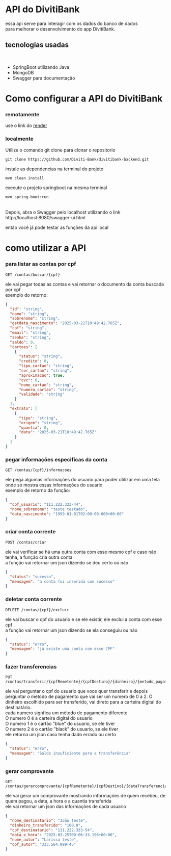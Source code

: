 # API do DivitiBank

essa api serve para interagir com os dados do banco de dados
</br> para melhorar o desenvolvimento do app DivitiBank.

## tecnologias usadas
</br>

- SpringBoot utilizando Java
- MongoDB  
- Swagger para documentação

# Como configurar a API do DivitiBank

### remotamente

use o link do [render](https://divitibank-backend.onrender.com/swagger-ui/index.html#/)

### localmente

Utilize o comando git clone para clonar o repositorio
```gitBash
git clone https://github.com/Diviti-Bank/divitibank-backend.git
```
instale as dependencias na terminal do projeto
```bash
mvn clean install
```
execute o projeto springboot na mesma terminal
```bash
mvn spring-boot:run
```
</br> Depois, abra o Swagger pelo localhost utilizando o link http://localhost:8080/swagger-ui.html

então você já pode testar as funções da api local

# como utilizar a API

### para listar as contas por cpf  
```http
GET /contas/buscar/{cpf}
```
ele vai pegar todas as contas e vai retornar o documento da conta buscada por cpf
</br> exemplo do retorno:

```JSON
{
  "id": "string",
  "nome": "string",
  "sobrenome": "string",
  "getdata_nascimento": "2025-03-21T10:49:42.765Z",
  "cpf": "string",
  "email": "string",
  "senha": "string",
  "saldo": 0,
  "cartoes": [
    {
      "status": "string",
      "credito": 0,
      "tipo_cartao": "string",
      "cor_cartao": "string",
      "aproximacao": true,
      "cvc": 0,
      "nome_cartao": "string",
      "numero_cartao": "string",
      "validade": "string"
    }
  ],
  "extrato": [
    {
      "tipo": "string",
      "origem": "string",
      "quantia": 0,
      "data": "2025-03-21T10:49:42.765Z"
    }
  ]
}
```

### pegar informações especificas da conta
```http
GET /contas/{cpf}/informacoes
```
ele pega algumas informações do usuario para poder utilizar em uma tela onde so mostra essas informações do usuario
</br> exemplo de retorno da função:
```JSON
{
  "cpf_usuario": "111.222.333-44",
  "nome_sobrenome": "teste testado",
  "data_nascimento": "1999-01-01T02:00:00.000+00:00"
}
```

### criar conta corrente
```http
POST /contas/criar
```
ele vai verificar se há uma outra conta com esse mesmo cpf e caso não tenha, a função cria outra conta
</br> a função vai retornar um json dizendo se deu certo ou não
```JSON
{
  "status": "sucesso",
  "mensagem": "a conta foi inserida com sucesso"
}
```

### deletar conta corrente
```http
DELETE /contas/{cpf}/excluir
```
ele vai buscar o cpf do usuario e se ele existir, ele exclui a conta com esse cpf
</br> a função vai retornar um json dizendo se ela conseguiu ou não
```JSON
{
  "status": "erro",
  "mensagem": "já existe uma conta com esse CPF"
}
```

### fazer transferencias
```http
PUT /contas/transferir/{cpfRemetente}/{cpfDestino}/{dinheiro}/{metodo_pagamento}
```
ele vai perguntar o cpf do usuario que voce quer transferir e depois perguntar o metodo de pagamento que vai ser um numero de 0 a 2.
O dinheiro escolhido para ser transferido, vai direto para a carteira digital do destinatário.
</br>
cada numero signfica um método de pagamento diferente
</br> O numero 0 é a carteira digital do usuario
</br> O numero 1 é o cartão "blue" do usuario, se ele tiver
</br> O numero 2 é o cartão "black" do usuario, se ele tiver
</br> ele retorna um json caso tenha dado errado ou certo
```JSON
{
  "status": "erro",
  "mensagem": "Saldo insuficiente para a transferência"
}
```

### gerar comprovante
```http
GET /contas/gerarcomprovante/{cpfRemetente}/{cpfDestino}/{dataTransferencia}/{dinheiroTransferido}
```
ele vai gerar um comprovante mostrando informações de quem recebeu, de quem pagou, a data, a hora e a quantia transferida
</br> ele vai retornar um json das informações de cada usuario
```JSON
{
  "nome_destinatario": "João teste",
  "dinheiro_transferido": "100.0",
  "cpf_destinatario": "111.222.333-54",
  "data_e_hora": "2025-03-25T00:06:33.196+00:00",
  "nome_autor": "Larissa teste",
  "cpf_autor": "333.564.999-45"
}
```






